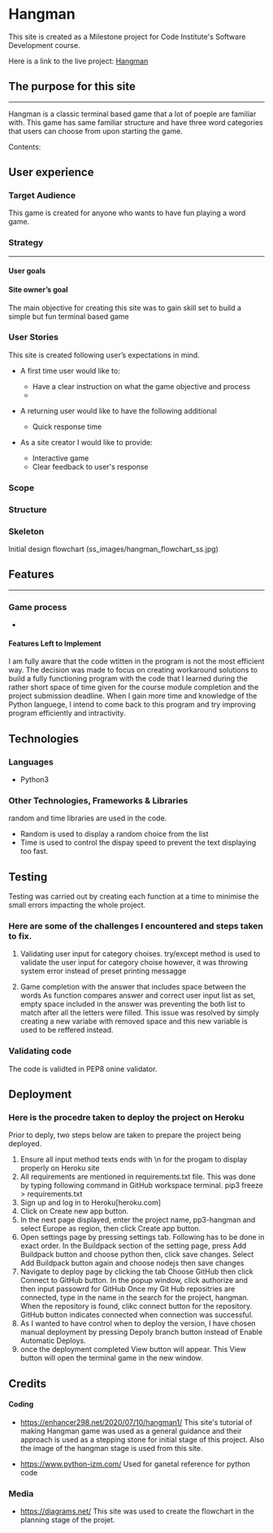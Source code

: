 
# Hangman


This site is created as a Milestone project for Code Institute's Software Development course.

Here is a link to the live project: [Hangman](https://https://pp3-hangman.herokuapp.com/)


## The purpose for this site 
---
Hangman is a classic terminal based game that a lot of poeple are familiar with.
This game has same familiar structure and have three word categories that users can choose from upon starting the game.




Contents:


## User experience

### Target Audience

This game is created for anyone who wants to have fun playing a word game.


###  Strategy 
---

####  User goals 


####  Site owner’s goal 

The main objective for creating this site was to gain skill set to build a simple but fun terminal based game


###  User Stories 

This site is created following user’s expectations in mind.

* A first time user would like to:
    * Have a clear instruction on what the game objective and process
    * 


* A returning user would like to have the following additional 
   * Quick response time

* As a site creator I would like to provide:
  * Interactive game 
  * Clear feedback to user's response


###  Scope 


###  Structure 



###  Skeleton 

Initial design flowchart (ss_images/hangman_flowchart_ss.jpg)



##  Features 
---




###  Game process 

* 

#### Features Left to Implement

I am fully aware that the code wtitten in the program is not the most efficient way. The decision was made to focus on creating workaround solutions to build a fully functioning program with the code that I learned during the rather short space of time given for the course module completion and the project submission deadline.
When I gain more time and knowledge of the Python languege, I intend to come back to this program and try improving program efficiently and intractivity. 


##  Technologies 

###  Languages 

 * Python3

###  Other Technologies, Frameworks & Libraries 
random and time libraries are used in the code.
* Random is used to display a random choice from the list
* Time is used to control the dispay speed to prevent the text displaying too fast.

 
 
##  Testing 
Testing was carried out by creating each function at a time to minimise the small errors impacting the whole project.

### Here are some of the challenges I encountered and steps taken to fix.

1. Validating user input for category choises.
  try/except method is used to validate the user input for category choise however, it was throwing system error instead of preset printing messagge 

2. Game completion with the answer that includes space between the words
  As function compares answer and correct user input list as set, empty space included in the answer was preventing the both list to match after all the letters were filled. 
  This issue was resolved by simply creating a new variabe with removed space and this new variable is used to be reffered instead.


###  Validating code 

The code is validted in PEP8 onine validator.

##  Deployment 
### Here is the procedre taken to deploy the project on Heroku

Prior to deply, two steps below are taken to prepare the project being deployed.
1. Ensure all input method texts ends with \n for the progam to display properly on Heroku site
2. All requirements are mentioned in requirements.txt file. This was done by typing following command in GitHub workspace terminal.
  pip3 freeze > requirements.txt
3. Sign up and log in to Heroku[heroku.com]
4. Click on Create new app button. 
5. In the next page displayed, enter the project name, pp3-hangman and select Europe as region, then click Create app button.
6. Open settings page by pressing settings tab. Following has to be done in exact order.
   In the Buildpack section of the setting page, press Add Buildpack button and choose python then, click save changes.
   Select Add Buildpack button again and choose nodejs then save changes
7. Navigate to deploy page by clicking the tab
   Choose GitHub then click Connect to GitHub button.
   In the popup window, click authorize and then input passowrd for GitHub
   Once my Git Hub repositries are connected, type in the name in the search for the project, hangman.
   When the repository is found, clikc connect button for the repository.
   GitHub button indicates connected when connection was successful.
8. As I wanted to have control when to deploy the version, I have chosen manual deployment by pressing Depoly branch button instead of Enable Automatic Deploys. 
9. once the deployment completed View button will appear. This View button will open the terminal game in the new window.

##  Credits 

####  Coding 

* https://enhancer298.net/2020/07/10/hangman1/    This site's tutorial of making Hangman game was used as a general guidance and their approach is used as a stepping stone for initial stage of this project. Also the image of the hangman stage is used from this site.

* https://www.python-izm.com/   Used for ganetal reference for python code




###  Media 

* https://diagrams.net/       This site was used to create the flowchart in the planning stage of the projet. 


